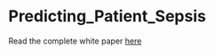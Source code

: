# Predicting_Patient_Sepsis
Read the complete white paper [here](https://docs.google.com/document/d/1FE6mAxT-M8iED-tXrzK0neKnbIxzBsLJGmoPCJ5mDJM/edit?usp=sharing)
